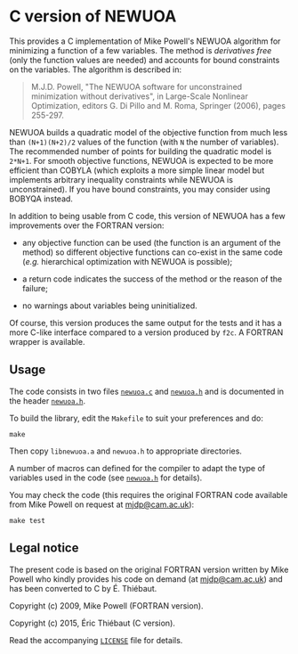 # C version of NEWUOA

This provides a C implementation of Mike Powell's NEWUOA algorithm for
minimizing a function of a few variables.  The method is *derivatives free*
(only the function values are needed) and accounts for bound constraints on
the variables.  The algorithm is described in:

> M.J.D. Powell, "The NEWUOA software for unconstrained minimization
> without derivatives", in Large-Scale Nonlinear Optimization, editors
> G. Di Pillo and M. Roma, Springer (2006), pages 255-297.

NEWUOA builds a quadratic model of the objective function from much less
than `(N+1)(N+2)/2` values of the function (with `N` the number of
variables).  The recommended number of points for building the quadratic
model is `2*N+1`.  For smooth objective functions, NEWUOA is expected to be
more efficient than COBYLA (which exploits a more simple linear model but
implements arbitrary inequality constraints while NEWUOA is unconstrained).
If you have bound constraints, you may consider using BOBYQA instead.

In addition to being usable from C code, this version of NEWUOA has a few
improvements over the FORTRAN version:

* any objective function can be used (the function is an argument of the
  method) so different objective functions can co-exist in the same code
  (*e.g.* hierarchical optimization with NEWUOA is possible);

* a return code indicates the success of the method or the reason of the
  failure;

* no warnings about variables being uninitialized.

Of course, this version produces the same output for the tests and it has a
more C-like interface compared to a version produced by `f2c`.  A FORTRAN
wrapper is available.


## Usage

The code consists in two files [`newuoa.c`](./newuoa.c) and [`newuoa.h`](./newuoa.h)
and is documented in the header [`newuoa.h`](./newuoa.h).

To build the library, edit the `Makefile` to suit your preferences and
do:
```
make
```
Then copy `libnewuoa.a` and `newuoa.h` to appropriate directories.

A number of macros can defined for the compiler to adapt the type of variables
used in the code (see [`newuoa.h`](./newuoa.h) for details).

You may check the code (this requires the original FORTRAN code available
from Mike Powell on request at mjdp@cam.ac.uk):
```
make test
```


## Legal notice

The present code is based on the original FORTRAN version written by Mike
Powell who kindly provides his code on demand (at mjdp@cam.ac.uk) and has
been converted to C by É. Thiébaut.

Copyright (c) 2009, Mike Powell (FORTRAN version).

Copyright (c) 2015, Éric Thiébaut (C version).

Read the accompanying [`LICENSE`](../LICENSE) file for details.
